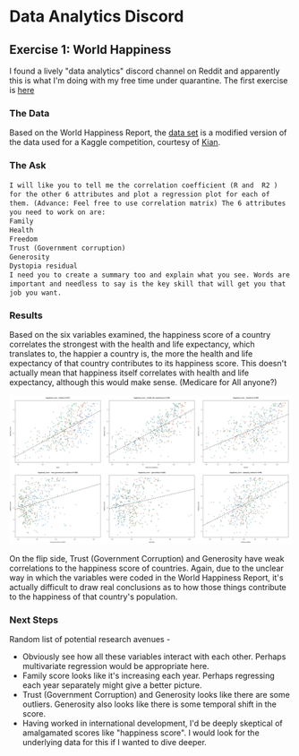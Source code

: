 # Data Analytics Discord 
## Exercise 1: World Happiness 

I found a lively "data analytics" discord channel on Reddit and apparently this is what I'm doing with my free time under quarantine.  The first exercise is [here](https://colab.research.google.com/drive/1HVr1d-yg-Z4Dj5x9BLnv-8ja-JdssaLV#scrollTo=-UnwK2nGpciB)

### The Data 

Based on the World Happiness Report, the [data set](https://www.kaggle.com/unsdsn/world-happiness) is a modified version of the data used for a Kaggle competition, courtesy of [Kian](https://twitter.com/CoderKianWee).

### The Ask 

```
I will like you to tell me the correlation coefficient (R and  R2 ) for the other 6 attributes and plot a regression plot for each of them. (Advance: Feel free to use correlation matrix) The 6 attributes you need to work on are:
Family
Health
Freedom
Trust (Government corruption)
Generosity
Dystopia residual
I need you to create a summary too and explain what you see. Words are important and needless to say is the key skill that will get you that job you want.
```


### Results 

Based on the six variables examined, the happiness score of a country correlates the strongest with the health and life expectancy, which translates to, the happier a country is, the more the health and life expectancy of that country contributes to its happiness score.  This doesn't actually mean that happiness itself correlates with health and life expectancy, although this would make sense. (Medicare for All anyone?)

![results](./output/correlations.png)

On the flip side, Trust (Government Corruption) and Generosity have weak correlations to the happiness score of countries.  Again, due to the unclear way in which the variables were coded in the World Happiness Report, it's actually difficult to draw real conclusions as to how those things contribute to the happiness of that country's population.

### Next Steps 

Random list of potential research avenues - 

- Obviously see how all these variables interact with each other.  Perhaps multivariate regression would be appropriate here.
- Family score looks like it's increasing each year.  Perhaps regressing each year separately might give a better picture. 
- Trust (Government Corruption) and Generosity looks like there are some outliers.  Generosity also looks like there is some temporal shift in the score.  
- Having worked in international development, I'd be deeply skeptical of amalgamated scores like "happiness score".  I would look for the underlying data for this if I wanted to dive deeper.

